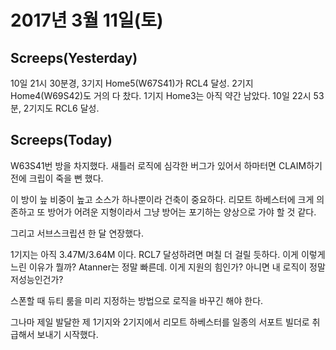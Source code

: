 # 2017년 3월 11일(토)

## Screeps(Yesterday)
10일 21시 30분경, 3기지 Home5(W67S41)가 RCL4 달성. 2기지 Home4(W69S42)도 거의 다 찼다. 1기지 Home3는 아직 약간 남았다.
10일 22시 53분, 2기지도 RCL6 달성.

## Screeps(Today)
W63S41번 방을 차지했다. 새틀러 로직에 심각한 버그가 있어서 하마터면 CLAIM하기 전에 크립이 죽을 뻔 했다.

이 방이 늪 비중이 높고 소스가 하나뿐이라 건축이 중요하다. 리모트 하베스터에 크게 의존하고 또 방어가 어려운 지형이라서 그냥 방어는 포기하는 양상으로 가야 할 것 같다.

그리고 서브스크립션 한 달 연장했다.

1기지는 아직 3.47M/3.64M 이다. RCL7 달성하려면 며칠 더 걸릴 듯하다. 이게 이렇게 느린 이유가 뭘까? Atanner는 정말 빠른데. 이게 지원의 힘인가? 아니면 내 로직이 정말 저성능인건가?

스폰할 때 듀티 룸을 미리 지정하는 방법으로 로직을 바꾸긴 해야 한다.

그나마 제일 발달한 제 1기지와 2기지에서 리모트 하베스터를 일종의 서포트 빌더로 취급해서 보내기 시작했다.